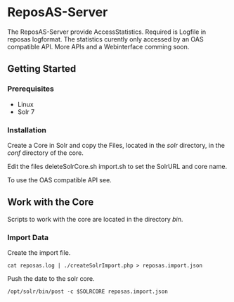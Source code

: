 # ReposAS-Server

The ReposAS-Server provide AccessStatistics. Required is Logfile in reposas logformat. The statistics curently only accessed by an OAS compatible API. More APIs and a Webinterface comming soon. 

## Getting Started

### Prerequisites
* Linux 
* Solr 7

### Installation

Create a Core in Solr and copy the Files, located in the *solr* directory, in the *conf* directory of the core.

Edit the files deleteSolrCore.sh import.sh to set the SolrURL and core name.

To use the OAS compatible API see.

## Work with the Core

Scripts to work with the core are located in the directory *bin*.

### Import Data

Create the import file.
```
cat reposas.log | ./createSolrImport.php > reposas.import.json
```

Push the date to the solr core.
```
/opt/solr/bin/post -c $SOLRCORE reposas.import.json
```
